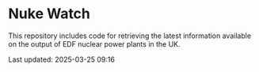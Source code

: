 # Nuke Watch

This repository includes code for retrieving the latest information available on the output of EDF nuclear power plants in the UK.

Last updated: 2025-03-25 09:16